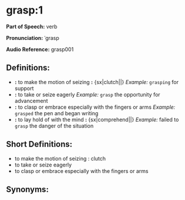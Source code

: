 # grasp:1

**Part of Speech:** verb

**Pronunciation:** ˈgrasp

**Audio Reference:** grasp001

## Definitions:
- **:** to make the motion of seizing **:** {sx|clutch||} 
  *Example:* `grasping` for support
- **:** to take or seize eagerly 
  *Example:* `grasp` the opportunity for advancement
- **:** to clasp or embrace especially with the fingers or arms 
  *Example:* `grasped` the pen and began writing
- **:** to lay hold of with the mind **:** {sx|comprehend||} 
  *Example:* failed to `grasp` the danger of the situation

## Short Definitions:
- to make the motion of seizing : clutch
- to take or seize eagerly
- to clasp or embrace especially with the fingers or arms

## Synonyms:
